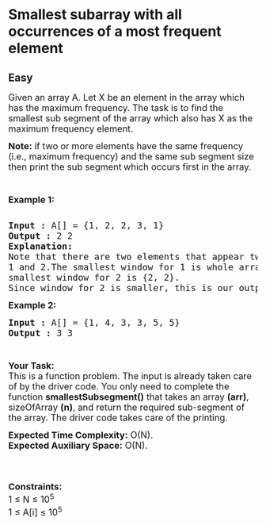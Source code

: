 # Smallest subarray with all occurrences of a most frequent element
## Easy 
<div class="problem-statement" style="user-select: auto;">
                <p style="user-select: auto;"></p><p style="user-select: auto;"><span style="font-size: 18px; user-select: auto;">Given an array A. Let X be an element in the array which has the maximum frequency. The task is to find the smallest sub segment of the array which also has X as the maximum frequency element.</span></p>

<p style="user-select: auto;"><span style="font-size: 18px; user-select: auto;"><strong style="user-select: auto;">Note:</strong> if two or more elements have the same frequency (i.e., maximum frequency) and the same sub segment size then print the sub segment<strong style="user-select: auto;"> </strong>which occurs first in the array.</span></p>

<p style="user-select: auto;">&nbsp;</p>

<p style="user-select: auto;"><span style="font-size: 18px; user-select: auto;"><strong style="user-select: auto;">Example 1:</strong></span><br style="user-select: auto;">
&nbsp;</p>

<pre style="user-select: auto;"><span style="font-size: 18px; user-select: auto;"><strong style="user-select: auto;">Input :</strong> A[] = {1, 2, 2, 3, 1}
<strong style="user-select: auto;">Output :</strong> 2 2
<strong style="user-select: auto;">Explanation:</strong>
Note that there are two elements that appear two times,
1 and 2.The smallest window for 1 is whole array and
smallest window for 2 is {2, 2}.
Since window for 2 is smaller, this is our output.</span></pre>

<p style="user-select: auto;"><span style="font-size: 18px; user-select: auto;"><strong style="user-select: auto;">Example 2:</strong></span></p>

<pre style="user-select: auto;"><span style="font-size: 18px; user-select: auto;"><strong style="user-select: auto;">Input :</strong> A[] = {1, 4, 3, 3, 5, 5} <strong style="user-select: auto;">
Output :</strong> 3 3 </span></pre>

<p style="user-select: auto;">&nbsp;</p>

<p style="user-select: auto;"><span style="font-size: 18px; user-select: auto;"><strong style="user-select: auto;">Your Task:</strong><br style="user-select: auto;">
This is a function problem. The input is already taken care of by the driver code. You only need to complete the function <strong style="user-select: auto;">smallestSubsegment()</strong> that takes an array <strong style="user-select: auto;">(arr)</strong>, sizeOfArray <strong style="user-select: auto;">(n)</strong>, and return the required sub-segment of the array. The driver code takes care of the printing.</span></p>

<p style="user-select: auto;"><span style="font-size: 18px; user-select: auto;"><strong style="user-select: auto;">Expected Time Complexity:</strong>&nbsp;O(N).<br style="user-select: auto;">
<strong style="user-select: auto;">Expected Auxiliary Space:</strong>&nbsp;O(N).</span><br style="user-select: auto;">
&nbsp;</p>

<p style="user-select: auto;">&nbsp;</p>

<p style="user-select: auto;"><span style="font-size: 18px; user-select: auto;"><strong style="user-select: auto;">Constraints:</strong><br style="user-select: auto;">
1 ≤ N ≤ 10<sup style="user-select: auto;">5</sup><br style="user-select: auto;">
1 ≤ A[i] ≤ 10<sup style="user-select: auto;">5</sup></span></p>
 <p style="user-select: auto;"></p>
            </div>
